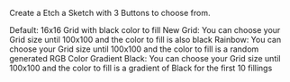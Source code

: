 Create a Etch a Sketch with 3 Buttons to choose from.

Default: 16x16 Grid with black color to fill
New Grid: You can choose your Grid size until 100x100 and the color to fill is also black
Rainbow: You can choose your Grid size until 100x100 and the color to fill is a random generated RGB Color
Gradient Black: You can choose your Grid size until 100x100 and the color to fill is a gradient of Black for the first 10 fillings
